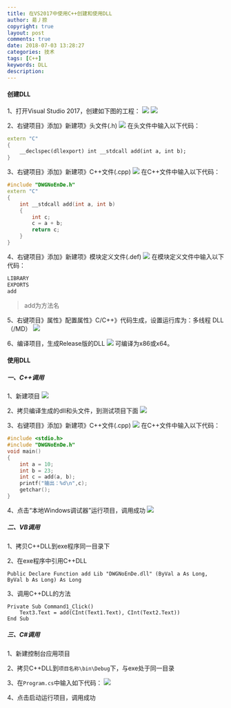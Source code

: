 ```yaml
---
title: 在VS2017中使用C++创建和使用DLL
author: 昜丿捺
copyright: true
layout: post
comments: true
date: 2018-07-03 13:28:27
categories: 技术
tags: [C++]
keywords: DLL
description:
---
```


#### 创建DLL
1、打开Visual Studio 2017，创建如下图的工程：
![](https://picturebed-1258146968.cos.ap-beijing.myqcloud.com/newProject.png)
![](https://picturebed-1258146968.cos.ap-beijing.myqcloud.com/newProject2.png)

<!-- more -->

2、右键项目》添加》新建项》头文件(.h)
![](https://picturebed-1258146968.cos.ap-beijing.myqcloud.com/newh.png)
在头文件中输入以下代码：
``` C++
extern "C"
{
	__declspec(dllexport) int __stdcall add(int a, int b);
}
```

3、右键项目》添加》新建项》C++文件(.cpp)
![](https://picturebed-1258146968.cos.ap-beijing.myqcloud.com/newcpp.png)
在C++文件中输入以下代码：
``` C++
#include "DWGNoEnDe.h"
extern "C"
{
	int __stdcall add(int a, int b)
	{
		int c;
		c = a + b;
		return c;
	}
}
```

4、右键项目》添加》新建项》模块定义文件(.def)
![](https://picturebed-1258146968.cos.ap-beijing.myqcloud.com/newdef.png)
在模块定义文件中输入以下代码：
``` C++
LIBRARY
EXPORTS
add
```
> add为方法名

5、右键项目》属性》配置属性》C/C++》代码生成，设置运行库为：多线程 DLL（/MD）
![](https://picturebed-1258146968.cos.ap-beijing.myqcloud.com/%E5%A4%9A%E7%BA%BF%E7%A8%8BDLL.png)

6、编译项目，生成Release版的DLL
![](https://picturebed-1258146968.cos.ap-beijing.myqcloud.com/buildDLL.png)
可编译为x86或x64。


#### 使用DLL
##### 一、C++调用
1、新建项目
![](https://picturebed-1258146968.cos.ap-beijing.myqcloud.com/newWin32.png)

2、拷贝编译生成的dll和头文件，到测试项目下面
![](https://picturebed-1258146968.cos.ap-beijing.myqcloud.com/copyDLLAndH.png)

3、右键项目》添加》新建项》C++文件(.cpp)
![](https://picturebed-1258146968.cos.ap-beijing.myqcloud.com/newcpp2.png)
在C++文件中输入以下代码：
``` C++
#include <stdio.h>
#include "DWGNoEnDe.h"
void main()
{
	int a = 10;
	int b = 23;
	int c = add(a, b);
	printf("输出：%d\n",c);
	getchar();
}
```

4、点击“本地Windows调试器”运行项目，调用成功
![](https://picturebed-1258146968.cos.ap-beijing.myqcloud.com/excuteEXE.png)


##### 二、VB调用
1、拷贝C++DLL到exe程序同一目录下

2、在exe程序中引用C++DLL
```
Public Declare Function add Lib "DWGNoEnDe.dll" (ByVal a As Long, ByVal b As Long) As Long
```

3、调用C++DLL的方法
```
Private Sub Command1_Click()
    Text3.Text = add(CInt(Text1.Text), CInt(Text2.Text))
End Sub
```

##### 三、C#调用
1、新建控制台应用项目

2、拷贝C++DLL到`项目名称\bin\Debug`下，与exe处于同一目录

3、在`Program.cs`中输入如下代码：
![](https://picturebed-1258146968.cos.ap-beijing.myqcloud.com/Programe.cs)

4、点击启动运行项目，调用成功